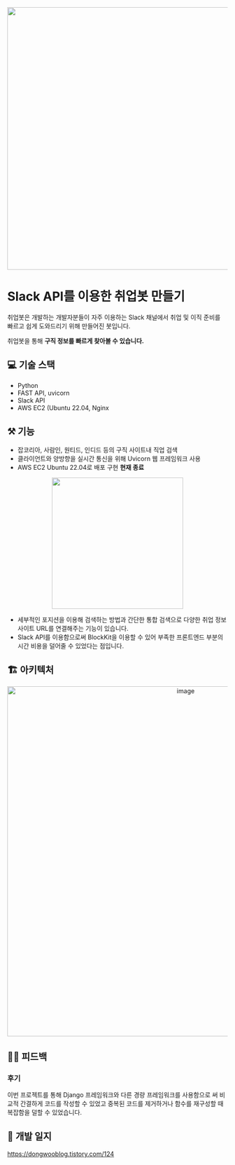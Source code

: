 <center>
<img src="https://github.com/f-lab-edu/employbot/assets/55238671/45e8bb0b-7a2f-4c0d-a940-a88622635c24" width=600>
</center>

# Slack API를 이용한 취업봇 만들기
취업봇은 개발하는 개발자분들이 자주 이용하는 Slack 채널에서 취업 및 이직 준비를 빠르고 쉽게 도와드리기 위해 만들어진 봇입니다.

취업봇을 통해 **구직 정보를 빠르게 찾아볼 수 있습니다.**

## 💻 기술 스택
- Python
- FAST API, uvicorn
- Slack API
- AWS EC2 (Ubuntu 22.04, Nginx

## ⚒️ 기능
- 잡코리아, 사람인, 원티드, 인디드 등의 구직 사이트내 직업 검색
- 클라이언트와 양방향을 실시간 통신을 위해 Uvicorn 웹 프레임워크 사용
- AWS EC2 Ubuntu 22.04로 배포 구현 **현재 종료**

<center>
<img src="https://user-images.githubusercontent.com/55238671/277393027-d771b39d-0dfc-4ac3-b1fb-d4a569a868c5.gif" width=300>
</center>

- 세부적인 포지션을 이용해 검색하는 방법과 간단한 통합 검색으로 다양한 취업 정보 사이트 URL를 연결해주는 기능이 있습니다.
- Slack API를 이용함으로써 BlockKit을 이용할 수 있어 부족한 프론트엔드 부분의 시간 비용을 덜어줄 수 있었다는 점입니다. 

## 🏗️ 아키텍처
<center>
<img width="800" alt="image" src="https://github.com/dustin-kang/employbot/assets/155930071/0a143c6c-ba11-412b-b3f7-bde563763b5a">
</center>

## 👨‍💻 피드백
### 후기
이번 프로젝트를 통해 Django 프레임워크와 다른 경량 프레임워크를 사용함으로 써 비교적 간결하게 코드를 작성할 수 있었고 중복된 코드를 제거하거나 함수를 재구성할 때 복잡함을 덜할 수 있었습니다.

## 📝 개발 일지
https://dongwooblog.tistory.com/124

